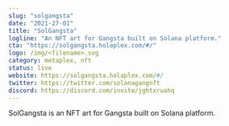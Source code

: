 ```yaml
---
slug: "solgangsta"
date: "2021-27-01"
title: "SolGangsta"
logline: "An NFT art for Gangsta built on Solana platform."
cta: "https://solgangsta.holaplex.com/#/"
logo: /img/<filename>.svg
category: metaplex, nft
status: live
website: https://solgangsta.holaplex.com/#/
twitter: https://twitter.com/solanagangnft
discord: https://discord.com/invite/jghtxruahq
---
```

SolGangsta is an NFT art for Gangsta built on Solana platform.